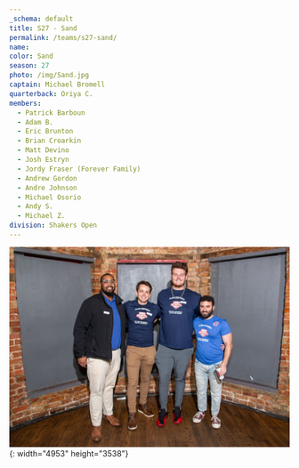 ```yaml
---
_schema: default
title: S27 - Sand
permalink: /teams/s27-sand/
name:
color: Sand
season: 27
photo: /img/Sand.jpg
captain: Michael Bromell
quarterback: Oriya C.
members:
  - Patrick Barboun
  - Adam B.
  - Eric Brunton
  - Brian Croarkin
  - Matt Devino
  - Josh Estryn
  - Jordy Fraser (Forever Family)
  - Andrew Gordon
  - Andre Johnson
  - Michael Osorio
  - Andy S.
  - Michael Z.
division: Shakers Open
---
```

![](/img/da2-7066.jpg){: width="4953" height="3538"}